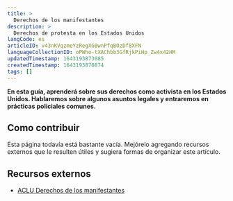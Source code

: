 ```yaml
---
title: >
  Derechos de los manifestantes
description: >
  Derechos de protesta en los Estados Unidos
langCode: es
articleID: v43nKVqzmeYzRegXG0wnPfqBOzDf8XFN
languageCollectionID: oPWho-tXAChbb3GfRjkPiHp_Zw4x42HM
updatedTimestamp: 1643193873085
createdTimestamp: 1643193870874
tags: []
---
```


**En esta guía, aprenderá sobre sus derechos como activista en los Estados Unidos. Hablaremos sobre algunos asuntos legales y entraremos en prácticas policiales comunes.**

## Como contribuir

Esta página todavía está bastante vacía. Mejórelo agregando recursos externos que le resulten útiles y sugiera formas de organizar este artículo.

## Recursos externos

-   [ACLU Derechos de los manifestantes](https://www.aclu.org/know-your-rights/derechos-de-los-manifestantes)